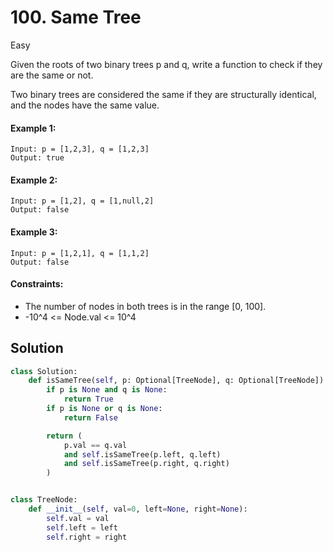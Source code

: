 # 100. Same Tree

Easy

Given the roots of two binary trees p and q, write a function to check if they
are the same or not.

Two binary trees are considered the same if they are structurally identical, and
the nodes have the same value.

#### Example 1:

```
Input: p = [1,2,3], q = [1,2,3]
Output: true
```

#### Example 2:

```
Input: p = [1,2], q = [1,null,2]
Output: false
```

#### Example 3:

```
Input: p = [1,2,1], q = [1,1,2]
Output: false
```

#### Constraints:

- The number of nodes in both trees is in the range [0, 100].
- -10^4 <= Node.val <= 10^4

## Solution

```python
class Solution:
    def isSameTree(self, p: Optional[TreeNode], q: Optional[TreeNode]) -> bool:
        if p is None and q is None:
            return True
        if p is None or q is None:
            return False

        return (
            p.val == q.val
            and self.isSameTree(p.left, q.left)
            and self.isSameTree(p.right, q.right)
        )


class TreeNode:
    def __init__(self, val=0, left=None, right=None):
        self.val = val
        self.left = left
        self.right = right
```
